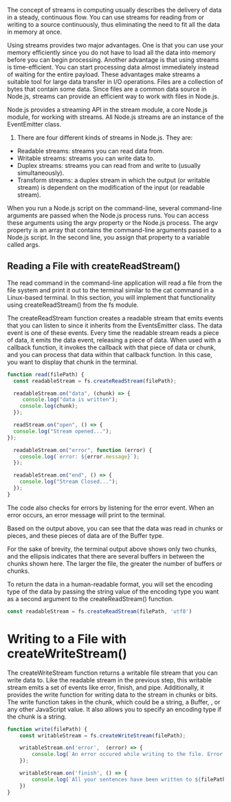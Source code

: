 The concept of streams in computing usually describes the delivery of data in a steady, continuous flow. You can use streams for reading from or writing to a source continuously, thus eliminating the need to fit all the data in memory at once.

Using streams provides two major advantages. One is that you can use your memory efficiently since you do not have to load all the data into memory before you can begin processing. Another advantage is that using streams is time-efficient. You can start processing data almost immediately instead of waiting for the entire payload. These advantages make streams a suitable tool for large data transfer in I/O operations. Files are a collection of bytes that contain some data. Since files are a common data source in Node.js, streams can provide an efficient way to work with files in Node.js.

Node.js provides a streaming API in the stream module, a core Node.js module, for working with streams. All Node.js streams are an instance of the EventEmitter class.

1. There are four different kinds of streams in Node.js. They are:

- Readable streams: streams you can read data from.
- Writable streams: streams you can write data to.
- Duplex streams: streams you can read from and write to (usually simultaneously).
- Transform streams: a duplex stream in which the output (or writable stream) is dependent on the modification of the input (or readable stream).

When you run a Node.js script on the command-line, several command-line arguments are passed when the Node.js process runs. You can access these arguments using the argv property or the Node.js process. The argv property is an array that contains the command-line arguments passed to a Node.js script. In the second line, you assign that property to a variable called args.

## Reading a File with createReadStream()

The read command in the command-line application will read a file from the file system and print it out to the terminal similar to the cat command in a Linux-based terminal. In this section, you will implement that functionality using createReadStream() from the fs module.

The createReadStream function creates a readable stream that emits events that you can listen to since it inherits from the EventsEmitter class. The data event is one of these events. Every time the readable stream reads a piece of data, it emits the data event, releasing a piece of data.
When used with a callback function, it invokes the callback with that piece of data or chunk, and you can process that data within that callback function. In this case, you want to display that chunk in the terminal.

```js
function read(filePath) {
  const readableStream = fs.createReadStream(filePath);

  readableStream.on("data", (chunk) => {
     console.log("data is written");
    console.log(chunk);
  });

  readStream.on("open", () => {
  console.log("Stream opened...");
});

  readableStream.on("error", function (error) {
    console.log(`error: ${error.message}`);
  });

  readableStream.on("end", () => {
    console.log("Stream Closed...");
  });
}
```

The code also checks for errors by listening for the error event. When an error occurs, an error message will print to the terminal.

Based on the output above, you can see that the data was read in chunks or pieces, and these pieces of data are of the Buffer type.

For the sake of brevity, the terminal output above shows only two chunks, and the ellipsis indicates that there are several buffers in between the chunks shown here. The larger the file, the greater the number of buffers or chunks.

To return the data in a human-readable format, you will set the encoding type of the data by passing the string value of the encoding type you want as a second argument to the createReadStream() function.

```js
const readableStream = fs.createReadStream(filePath, 'utf8')
```

# Writing to a File with createWriteStream()

The createWriteStream function returns a writable file stream that you can write data to. Like the readable stream in the previous step, this writable stream emits a set of events like error, finish, and pipe. Additionally, it provides the write function for writing data to the stream in chunks or bits. The write function takes in the chunk, which could be a string, a Buffer, <Uint8Array>, or any other JavaScript value. It also allows you to specify an encoding type if the chunk is a string.

```js
function write(filePath) {
    const writableStream = fs.createWriteStream(filePath);

    writableStream.on('error',  (error) => {
        console.log(`An error occured while writing to the file. Error: ${error.message}`);
    });

    writableStream.on('finish', () => {
        console.log(`All your sentences have been written to ${filePath}`);
    })
}
```